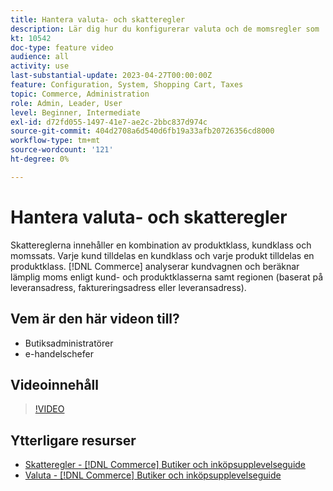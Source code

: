 ```yaml
---
title: Hantera valuta- och skatteregler
description: Lär dig hur du konfigurerar valuta och de momsregler som  [!DNL Commerce] använder för att beräkna lämplig skatt enligt kund- och produktklasserna.
kt: 10542
doc-type: feature video
audience: all
activity: use
last-substantial-update: 2023-04-27T00:00:00Z
feature: Configuration, System, Shopping Cart, Taxes
topic: Commerce, Administration
role: Admin, Leader, User
level: Beginner, Intermediate
exl-id: d72fd055-1497-41e7-ae2c-2bbc837d974c
source-git-commit: 404d2708a6d540d6fb19a33afb20726356cd8000
workflow-type: tm+mt
source-wordcount: '121'
ht-degree: 0%

---
```


# Hantera valuta- och skatteregler

Skattereglerna innehåller en kombination av produktklass, kundklass och momssats. Varje kund tilldelas en kundklass och varje produkt tilldelas en produktklass. [!DNL Commerce] analyserar kundvagnen och beräknar lämplig moms enligt kund- och produktklasserna samt regionen (baserat på leveransadress, faktureringsadress eller leveransadress).

## Vem är den här videon till?

- Butiksadministratörer
- e-handelschefer

## Videoinnehåll

>[!VIDEO](https://video.tv.adobe.com/v/343657?quality=12&learn=on)

## Ytterligare resurser

- [Skatteregler - [!DNL Commerce] Butiker och inköpsupplevelseguide](https://experienceleague.adobe.com/docs/commerce-admin/stores-sales/site-store/taxes/tax-rules.html)
- [Valuta - [!DNL Commerce] Butiker och inköpsupplevelseguide](https://experienceleague.adobe.com/docs/commerce-admin/stores-sales/site-store/currency/currency.html)
